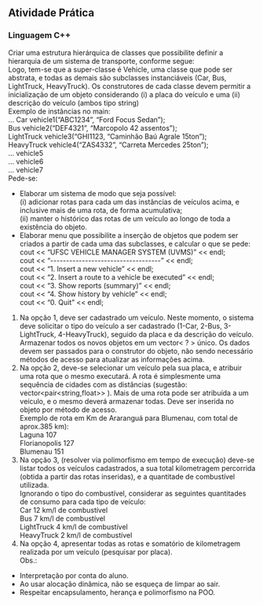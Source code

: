 ## Atividade Prática  
### Linguagem C++  
Criar uma estrutura hierárquica de classes que possibilite definir a hierarquia de um sistema de
transporte, conforme segue:  
Logo, tem-se que a super-classe é Vehicle, uma classe que pode ser abstrata, e todas as demais são subclasses instanciáveis (Car, Bus, LightTruck, HeavyTruck). Os construtores de cada classe devem permitir
a inicialização de um objeto considerando (i) a placa do veículo e uma (ii) descrição do veículo (ambos
tipo string)  
Exemplo de instâncias no main:  
…
Car vehicle1(“ABC1234”, “Ford Focus Sedan”);  
Bus vehicle2(“DEF4321”, “Marcopolo 42 assentos”);  
LightTruck vehicle3(“GHI1123, “Caminhão Baú Agrale 15ton”);  
HeavyTruck vehicle4(“ZAS4332”, “Carreta Mercedes 25ton”);  
… vehicle5  
… vehicle6  
… vehicle7  
Pede-se:  
- Elaborar um sistema de modo que seja possível:  
(i) adicionar rotas para cada um das instâncias de veículos acima, e inclusive mais de uma rota, de
forma acumulativa;  
(ii) manter o histórico das rotas de um veículo ao longo de toda a existência do objeto.  
- Elaborar menu que possibilite a inserção de objetos que podem ser criados a partir de cada uma
das subclasses, e calcular o que se pede:  
cout << “UFSC VEHICLE MANAGER SYSTEM (UVMS)” << endl;  
cout << “-----------------------------------” << endl;  
cout << “1. Insert a new vehicle” << endl;  
cout << “2. Insert a route to a vehicle be executed” << endl;  
cout << “3. Show reports (summary)” << endl;  
cout << “4. Show history by vehicle” << endl;  
cout << “0. Quit” << endl;  
1. Na opção 1, deve ser cadastrado um veículo. Neste momento, o sistema deve solicitar o tipo do
veículo a ser cadastrado (1-Car, 2-Bus, 3-LightTruck, 4-HeavyTruck), seguido da placa e da
descrição do veículo. Armazenar todos os novos objetos em um vector< ? > único. Os dados
devem ser passados para o construtor do objeto, não sendo necessário métodos de acesso para
atualizar as informações acima.  
2. Na opção 2, deve-se selecionar um veículo pela sua placa, e atribuir uma rota que o mesmo
executará. A rota é simplesmente uma sequência de cidades com as distâncias (sugestão:
vector<pair<string,float>> ). Mais de uma rota pode ser atribuída a um veículo, e o mesmo
deverá armazenar todas. Deve ser inserida no objeto por método de acesso.  
Exemplo de rota em Km de Araranguá para Blumenau, com total de aprox.385 km):  
Laguna 107  
Florianopolis 127  
Blumenau 151  
3. Na opção 3, (resolver via polimorfismo em tempo de execução) deve-se listar todos os veículos
cadastrados, a sua total kilometragem percorrida (obtida a partir das rotas inseridas), e a
quantitade de combustível utilizada.  
Ignorando o tipo do combustível, considerar as seguintes quantitades de consumo para cada
tipo de veículo:  
Car 12 km/l de combustível  
Bus 7 km/l de combustível  
LightTruck 4 km/l de combustível  
HeavyTruck 2 km/l de combustível  
4. Na opção 4, apresentar todas as rotas e somatório de kilometragem realizada por um veículo
(pesquisar por placa).  
Obs.:   
- Interpretação por conta do aluno.
- Ao usar alocação dinâmica, não se esqueça de limpar ao sair.
- Respeitar encapsulamento, herança e polimorfismo na POO.
